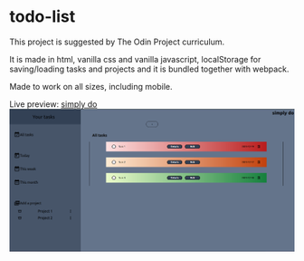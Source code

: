 # todo-list
This project is suggested by The Odin Project curriculum.


It is made in html, vanilla css and vanilla javascript, localStorage for saving/loading tasks and projects and it is bundled together with webpack.


Made to work on all sizes, including mobile.

Live preview: [simply do](https://bqnic.github.io/todo-list/)
![](screenshot.png)
